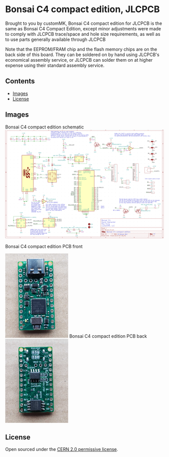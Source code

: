 # Bonsai C4 compact edition, JLCPCB

Brought to you by customMK, Bonsai C4 compact edition for JLCPCB is the same as Bonsai C4 Compact Edition, except minor adjustments were made to comply with JLCPCB trace/space and hole size requirements, as well as to use parts generally available through JLCPCB

Note that the EEPROM/FRAM chip and the flash memory chips are on the back side of this board. They can be soldered on by hand using JLCPCB's economical assembly service, or JLCPCB can solder them on at higher expense using their standard assembly service.

## Contents

- [Images](#images)
- [License](#license)

## Images

Bonsai C4 compact edition schematic
<img width="890" alt="Bonsai C4 compact edition schematic" src="https://raw.githubusercontent.com/customMK/Bonsai-C/main/C4%20compact%20JLCPCB/img/Bonsai%20C4%20compact%20schematic.png">

Bonsai C4 compact edition PCB front

<img width="200" alt="Bonsai C4 compact edition front" src="https://raw.githubusercontent.com/customMK/Bonsai-C/main/C4%20compact%20JLCPCB/img/Bonsai%20C4%20compact%20top%20JLCPCB.jpg">
Bonsai C4 compact edition PCB back

<img width="200" alt="Bonsai C4 compact edition back" src="https://raw.githubusercontent.com/customMK/Bonsai-C/main/C4%20compact%20JLCPCB/img/Bonsai%20C4%20compact%20bottom%20JLCPCB.jpg">


## License

Open sourced under the [CERN 2.0 permissive license](LICENSE.md).
